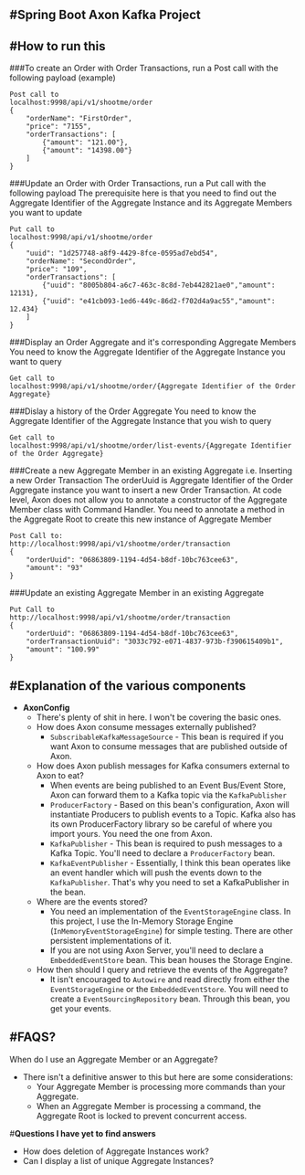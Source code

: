 #**Spring Boot Axon Kafka Project**
---


#**How to run this**
---

###To create an Order with Order Transactions, run a Post call with the following payload (example)
```
Post call to   
localhost:9998/api/v1/shootme/order
{
	"orderName": "FirstOrder",
    "price": "7155",
    "orderTransactions": [
        {"amount": "121.00"},
        {"amount": "14398.00"}
    ]
}
```

###Update an Order with Order Transactions, run a Put call with the following payload
The prerequisite here is that you need to find out the Aggregate Identifier of the Aggregate Instance and its Aggregate Members you want to update
```
Put call to   
localhost:9998/api/v1/shootme/order
{
    "uuid": "1d257748-a8f9-4429-8fce-0595ad7ebd54",
	"orderName": "SecondOrder",
    "price": "109",
    "orderTransactions": [
        {"uuid": "8005b804-a6c7-463c-8c8d-7eb442821ae0","amount": 12131},
        {"uuid": "e41cb093-1ed6-449c-86d2-f702d4a9ac55","amount": 12.434}
    ]
}
```

###Display an Order Aggregate and it's corresponding Aggregate Members
You need to know the Aggregate Identifier of the Aggregate Instance you want to query
```
Get call to   
localhost:9998/api/v1/shootme/order/{Aggregate Identifier of the Order Aggregate}
```

###Dislay a history of the Order Aggregate
You need to know the Aggregate Identifier of the Aggregate Instance that you wish to query
```
Get call to   
localhost:9998/api/v1/shootme/order/list-events/{Aggregate Identifier of the Order Aggregate}
```

###Create a new Aggregate Member in an existing Aggregate
i.e. Inserting a new Order Transaction
The orderUuid is Aggregate Identifier of the Order Aggregate instance you want to insert a new Order Transaction.
At code level, Axon does not allow you to annotate a constructor of the Aggregate Member class with Command Handler.
You need to annotate a method in the Aggregate Root to create this new instance of Aggregate Member 
```
Post Call to:   
http://localhost:9998/api/v1/shootme/order/transaction
{
    "orderUuid": "06863809-1194-4d54-b8df-10bc763cee63",
    "amount": "93"
}
```

###Update an existing Aggregate Member in an existing Aggregate
```
Put Call to   
http://localhost:9998/api/v1/shootme/order/transaction
{
    "orderUuid": "06863809-1194-4d54-b8df-10bc763cee63",
    "orderTransactionUuid": "3033c792-e071-4837-973b-f390615409b1",
	"amount": "100.99"
}
```

#**Explanation of the various components**
---
* **AxonConfig** 
    - There's plenty of shit in here. I won't be covering the basic ones.
    * How does Axon consume messages externally published?
        * ```SubscribableKafkaMessageSource``` - This bean is required if you want Axon to consume messages that are published outside of Axon.
    * How does Axon publish messages for Kafka consumers external to Axon to eat?
        * When events are being published to an Event Bus/Event Store, Axon can forward them to a Kafka topic via the ```KafkaPublisher```
        * ```ProducerFactory``` - Based on this bean's configuration, Axon will instantiate Producers to publish events to a Topic. Kafka also has its own ProducerFactory library so be careful of where you import yours. You need the one from Axon.
        * ```KafkaPublisher``` - This bean is required to push messages to a Kafka Topic. You'll need to declare a ```ProducerFactory``` bean.
        * ```KafkaEventPublisher``` - Essentially, I think this bean operates like an event handler which will push the events down to the ```KafkaPublisher```. That's why you need to set a KafkaPublisher in the bean.
    * Where are the events stored?
        * You need an implementation of the ```EventStorageEngine``` class. In this project, I use the In-Memory Storage Engine (```InMemoryEventStorageEngine```) for simple testing. There are other persistent implementations of it.
        * If you are not using Axon Server, you'll need to declare a ```EmbeddedEventStore``` bean. This bean houses the Storage Engine. 
    * How then should I query and retrieve the events of the Aggregate?
        * It isn't encouraged to ```Autowire``` and read directly from either the ```EventStorageEngine``` or the ```EmbeddedEventStore```. You will need to create a ```EventSourcingRepository``` bean. Through this bean, you get your events. 

#**FAQS?**
---
When do I use an Aggregate Member or an Aggregate?
* There isn't a definitive answer to this but here are some considerations:
    * Your Aggregate Member is processing more commands than your Aggregate.
    * When an Aggregate Member is processing a command, the Aggregate Root is locked to prevent concurrent access. 

#**Questions I have yet to find answers**
* How does deletion of Aggregate Instances work?
* Can I display a list of unique Aggregate Instances?
